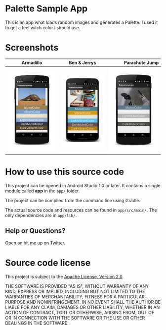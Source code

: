 # Palette Sample App

This is an app what loads random images and generates a Palette.
I used it to get a feel witch color i should use.

Screenshots
===========================
| Armadillo     | Ben & Jerrys  | Parachute Jump  |
| ------------- |:-------------:| ---------------:|
|![Screenshot](Screenshots/Screenshot_armadillo_framed.png)|![Screenshot](Screenshots/Screenshot_ben_jerrys_framed.png)|![Screenshot](Screenshots/Screenshot_parachute_jump_framed.png)|

How to use this source code
===========================

This project can be opened in Android Studio 1.0 or later. It contains a single module
called **app** in the `app/` folder.

The project can be compiled from the command line using Gradle.

The actual source code and resources can be found in `app/src/main/`. The only dependencies are in `app/lib/`.

## Help or Questions?

Open an hit me up on [Twitter](http://twitter.com/www40).

Source code license
===================

This project is subject to the [Apache License, Version 2.0](http://apache.org/licenses/LICENSE-2.0.html).


THE SOFTWARE IS PROVIDED "AS IS", WITHOUT WARRANTY OF ANY KIND, EXPRESS OR
IMPLIED, INCLUDING BUT NOT LIMITED TO THE WARRANTIES OF MERCHANTABILITY,
FITNESS FOR A PARTICULAR PURPOSE AND NONINFRINGEMENT. IN NO EVENT SHALL THE
AUTHOR BE LIABLE FOR ANY CLAIM, DAMAGES OR OTHER LIABILITY, WHETHER IN AN 
ACTION OF CONTRACT, TORT OR OTHERWISE, ARISING FROM, OUT OF OR IN 
CONNECTION WITH THE SOFTWARE OR THE USE OR OTHER DEALINGS IN THE SOFTWARE.